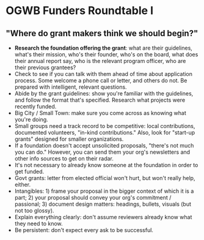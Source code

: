 # OGWB Funders Roundtable I

## "Where do grant makers think we should begin?"

* **Research the foundation offering the grant**: what are their guidelines, what's their mission, who's their founder, who's on the board, what does their annual report say, who is the relevant program officer, who are their previous grantees?
* Check to see if you can talk with them ahead of time about application process. Some welcome a phone call or letter, and others do not. Be prepared with intelligent, relevant questions.
* Abide by the grant guidelines: show you're familiar with the guidelines, and follow the format that's specified. Research what projects were recently funded.
* Big City / Small Town: make sure you come across as knowing what you're doing.
* Small groups need a track record to be competitive: local contributions, documented volunteers, "in-kind contributions." Also, look for "start-up grants" designed for smaller organizations.
* If a foundation doesn't accept unsolicited proposals, "there's not much you can do." However, you can send them your org's newsletters and other info sources to get on their radar.
* It's not necessary to already know someone at the foundation in order to get funded.
* Govt grants: letter from elected official won't hurt, but won't really help, either.
* Intangibles: 1) frame your proposal in the bigger context of which it is a part; 2) your proposal should convey your org's commitment / passional; 3) document design matters: headings, bullets, visuals (but not too glossy).
* Explain everything clearly: don't assume reviewers already know what they need to know.
* Be persistent: don't expect every ask to be successful.

